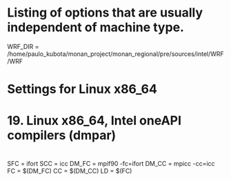 # Listing of options that are usually independent of machine type.

WRF_DIR = /home/paulo_kubota/monan_project/monan_regional/pre/sources/intel/WRF/WRF

# 
#
#   Settings for Linux x86_64
#
#   19.  Linux x86_64, Intel oneAPI compilers    (dmpar)
#
SFC                 = ifort
SCC                 = icc
DM_FC               = mpif90 -fc=ifort
DM_CC               = mpicc -cc=icc
FC                  = $(DM_FC)
CC                  = $(DM_CC)
LD                  = $(FC)
